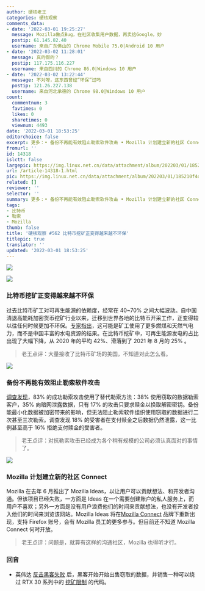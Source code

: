 ```yaml
---
author: 硬核老王
categories: 硬核观察
comments_data:
- date: '2022-03-01 19:25:27'
  message: Mozilla做点Bug，在社区收集用户数据，再卖给Google。妙
  postip: 61.145.82.40
  username: 来自广东佛山的 Chrome Mobile 75.0|Android 10 用户
- date: '2022-03-02 11:28:01'
  message: 真的假的？
  postip: 117.175.116.227
  username: 来自四川的 Chrome 86.0|Windows 10 用户
- date: '2022-03-02 13:22:44'
  message: 不对呀，这东西曾经“环保”过吗
  postip: 121.26.227.138
  username: 来自河北承德的 Chrome 98.0|Windows 10 用户
count:
  commentnum: 3
  favtimes: 0
  likes: 0
  sharetimes: 0
  viewnum: 4493
date: '2022-03-01 18:53:25'
editorchoice: false
excerpt: 更多：• 备份不再能有效阻止勒索软件攻击 • Mozilla 计划建立新的社区 Connect
fromurl: ''
id: 14318
islctt: false
largepic: https://img.linux.net.cn/data/attachment/album/202203/01/185210f4qrozll0zxlglbx.jpg
url: /article-14318-1.html
pic: https://img.linux.net.cn/data/attachment/album/202203/01/185210f4qrozll0zxlglbx.jpg.thumb.jpg
related: []
reviewer: ''
selector: ''
summary: 更多：• 备份不再能有效阻止勒索软件攻击 • Mozilla 计划建立新的社区 Connect
tags:
- 比特币
- 勒索
- Mozilla
thumb: false
title: '硬核观察 #562 比特币挖矿正变得越来越不环保'
titlepic: true
translator: ''
updated: '2022-03-01 18:53:25'
---
```


![](/data/attachment/album/202203/01/185210f4qrozll0zxlglbx.jpg)


![](/data/attachment/album/202203/01/185221e9g7hxxf7dxargpz.jpg)


### 比特币挖矿正变得越来越不环保


过去比特币矿工对可再生能源的依赖度，经常在 40~70% 之间大幅波动。自中国清退高能耗加密货币挖矿行业以来，迁移到世界各地的比特币开采工作，正变得较以往任何时候更加不环保。[专家指出](https://www.cell.com/joule/fulltext/S2542-4351(22)00086-1)，这可能是矿工使用了更多燃煤和天然气电力，而不是中国丰富的水电资源的结果。在比特币挖矿中，可再生能源发电的占比出现了大幅下降，从 2020 年的平均 42%、滑落到了 2021 年 8 月的 25% 。



> 
> 老王点评：大量接收了比特币矿场的美国，不知道对此怎么看。
> 
> 
> 


![](/data/attachment/album/202203/01/185241cbydtjj6k9cgr0yo.jpg)


### 备份不再能有效阻止勒索软件攻击


[调查发现](https://www.computerweekly.com/news/252513735/Backups-no-longer-effective-for-stopping-ransomware-attacks)，83% 的成功勒索攻击使用了替代勒索方法：38% 使用窃取的数据勒索客户，35% 向暗网泄露数据，只有 17% 的攻击只要求赎金以换取解密密钥。备份能最小化数据被加密带来的影响，但无法阻止勒索软件组织使用窃取的数据进行二次甚至三次勒索。调查发现 18% 的受害者在支付赎金之后数据仍然泄露，这一比例甚至高于 16% 拒绝支付赎金的受害者。



> 
> 老王点评：对抗勒索攻击已经成为各个稍有规模的公司必须认真面对的事情了。
> 
> 
> 


![](/data/attachment/album/202203/01/185259thavuak4ekazkv4u.jpg)


### Mozilla 计划建立新的社区 Connect


Mozilla 在去年 6 月推出了 Mozilla Ideas，以让用户可以贡献想法、和开发者沟通。但该项目已经失败，一方面是 Ideas 在一个需要创建账户的私人服务上，而用户不喜欢；另外一方面是没有用户浪费他们的时间来贡献想法，也没有开发者投入他们的时间来浏览该网站。Mozilla Ideas 将在[Mozilla Connect](https://voonze.com/mozilla-ideas-closes-its-doors-but-the-mozilla-idea-persists/) 品牌下重新出现，支持 Firefox 账号，会有 Mozilla 员工的更多参与。但目前还不知道 Mozilla Connect 何时开放。



> 
> 老王点评：问题是，就算有这样的沟通社区，Mozilla 也得听才行。
> 
> 
> 


### 回音


* 英伟达 [反击黑客失败](/article-14312-1.html) 后，黑客开始开始出售窃取的数据，并销售一种可以绕过 RTX 30 系列中的 [挖矿限制](https://www.bleepingcomputer.com/news/security/hackers-to-nvidia-remove-mining-cap-or-we-leak-hardware-data/) 的代码。